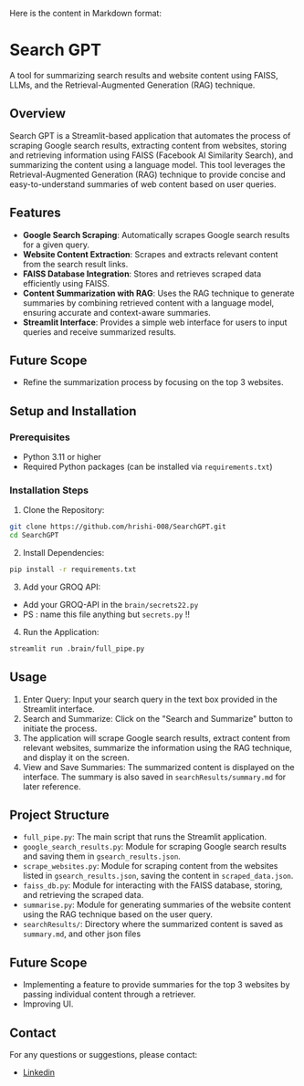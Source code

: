 Here is the content in Markdown format:

# **Search GPT**

A tool for summarizing search results and website content using FAISS, LLMs, and the Retrieval-Augmented Generation (RAG) technique.

## **Overview**

Search GPT is a Streamlit-based application that automates the process of scraping Google search results, extracting content from websites, storing and retrieving information using FAISS (Facebook AI Similarity Search), and summarizing the content using a language model. This tool leverages the Retrieval-Augmented Generation (RAG) technique to provide concise and easy-to-understand summaries of web content based on user queries.

## **Features**

- **Google Search Scraping**: Automatically scrapes Google search results for a given query.
- **Website Content Extraction**: Scrapes and extracts relevant content from the search result links.
- **FAISS Database Integration**: Stores and retrieves scraped data efficiently using FAISS.
- **Content Summarization with RAG**: Uses the RAG technique to generate summaries by combining retrieved content with a language model, ensuring accurate and context-aware summaries.
- **Streamlit Interface**: Provides a simple web interface for users to input queries and receive summarized results.

## **Future Scope**

- Refine the summarization process by focusing on the top 3 websites.

## **Setup and Installation**

### Prerequisites

- Python 3.11 or higher
- Required Python packages (can be installed via `requirements.txt`)

### Installation Steps

1. Clone the Repository:

```bash
git clone https://github.com/hrishi-008/SearchGPT.git
cd SearchGPT
```

2. Install Dependencies:

```bash
pip install -r requirements.txt
```

3. Add your GROQ API:

- Add your GROQ-API in the `brain/secrets22.py`
- PS : name this file anything but `secrets.py` !!

4. Run the Application:

```bash
streamlit run .brain/full_pipe.py
```

## **Usage**

1. Enter Query: Input your search query in the text box provided in the Streamlit interface.
2. Search and Summarize: Click on the "Search and Summarize" button to initiate the process.
3. The application will scrape Google search results, extract content from relevant websites, summarize the information using the RAG technique, and display it on the screen.
4. View and Save Summaries: The summarized content is displayed on the interface. The summary is also saved in `searchResults/summary.md` for later reference.

## **Project Structure**

- `full_pipe.py`: The main script that runs the Streamlit application.
- `google_search_results.py`: Module for scraping Google search results and saving them in `gsearch_results.json`.
- `scrape_websites.py`: Module for scraping content from the websites listed in `gsearch_results.json`, saving the content in `scraped_data.json`.
- `faiss_db.py`: Module for interacting with the FAISS database, storing, and retrieving the scraped data.
- `summarise.py`: Module for generating summaries of the website content using the RAG technique based on the user query.
- `searchResults/`: Directory where the summarized content is saved as `summary.md`, and other json files

## **Future Scope**

- Implementing a feature to provide summaries for the top 3 websites by passing individual content through a retriever.
- Improving UI.

## **Contact**

For any questions or suggestions, please contact:

- [Linkedin](https://www.linkedin.com/in/hrishk)
